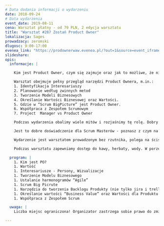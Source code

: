 ```yaml
---
# Data dodania informacji o wydarzeniu
date: 2018-09-24
# Data wydarzenia
event_date: 2019-08-11
cena: Warsztat płatny - od 79 PLN, 2 edycja warsztatu
title: "Warsztat #287 Zostań Product Owner"
lokalizacja: Sages
prowadzacy: zeromski
dlugosc: 9:00-17:00
evenea_link: "https://prodownerwaw.evenea.pl/?out=1&source=event_iframe"
slideshare:
opis:
  informacje: |

    Kim jest Product Owner, czym się zajmuje oraz jak to możliwe, że nie może nakazywać co powinno być robione? Według wielu osób najtrudniejsza rola w Scrum, najmniej opisana i otoczona największą tajemnicą. Pracuje z Interesariuszami, określając największą wartość, która powinna być dodana do Przyrostu. Dodatkowo to nie jest Project Manager. Więc kto to jest?

    Warsztat obejmuje pełny przegląd narzędzi Product Ownera, m.in.:
    1. Identyfikacja Interesariuszy
    2. Planowanie według zwinnych metod
    3. Tworzenie Modeli Biznesowych
    4. Określanie Wartości Biznesowej oraz Wartości.
    5. Gdzie w “Scrum BigPicture” jest Product Owner.
    6. Współpraca z Zespołem Scrumowym
    7. Project  Manager vs Product Owner

    Podczas wydarzenia obalimy wiele mitów i rozjaśnimy tę rolę. Dobry Product Owner umie pracować z wieloma zespołami, nie może sterować ręcznie pracą oraz dogaduje się z bardzo wieloma osobami. Czasem musi wstrzymać komunikację, a czasem ją wzniecić.

    Jest to dobre doświadczenie dla Scrum Masterów - poznasz z czym na codzień powinien pracowac Twój Product Owner, poznasz techniki jakie możesz mu zaproponować, aby zwiększyć wydajność pracy. Również członkowie Zespołów Deweloperskich odniosą korzyści ze świadomości, jak trudna jest to rola.

    Wydarzenie jest warsztatem prowadzonym bez rzutnika, polega na ścisłej współpracy i komunikacji - przygotuj własne pytania, na każde będzie udzielona odpowiedź. W trakcie będzie wiele prac grupowych, zadań - efektem będzie spójny obraz tego kim jest i jak powinien pracować Product Owner.

    Podczas warsztatu zapewniamy dostęp do kawy, herbaty, wody. W porze obiadowej zapewniamy pizzę w wersji mięsnej lub wegetariańskiej.

  program: |
    1. Kim jest PO?
    1. Wartość
    1. Interesariusze - Persony, Wizualizacje
    1. Tworzenie Modelu Biznesowego
    1. Ustalanie harmonogramów “Agile”
    1. Scrum Big Picrute
    1. Narzędzia do tworzenia Backlogu Produkty (nie tylko jira i trello)
    1. Określanie wartości “Business Value” oraz Wartości dla Produktu
    1. Współpraca z Zespołem Scrum

  uwaga: |
    Liczba miejsc ograniczona! Organizator zastrzega sobie prawo do zmiany lokalizacji wydarzenia oraz jego odwołania w przypadku niezgłoszenia się minimalnej liczby uczestników.

---
```

